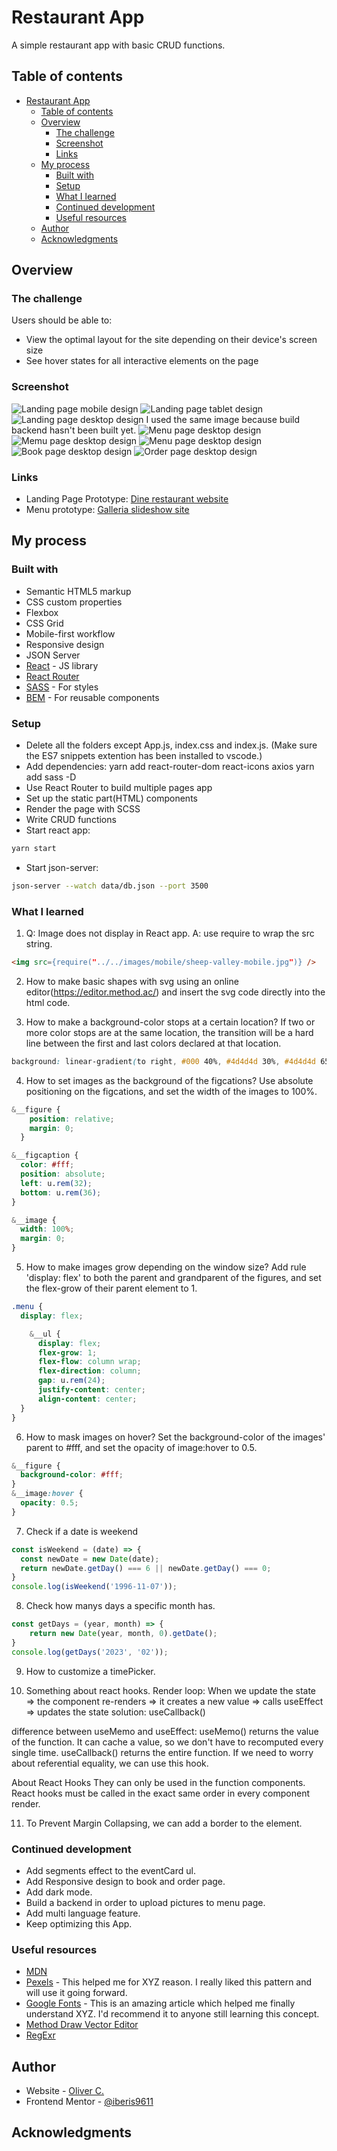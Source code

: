 # Restaurant App

A simple restaurant app with basic CRUD functions.

## Table of contents

- [Restaurant App](#restaurant-app)
  - [Table of contents](#table-of-contents)
  - [Overview](#overview)
    - [The challenge](#the-challenge)
    - [Screenshot](#screenshot)
    - [Links](#links)
  - [My process](#my-process)
    - [Built with](#built-with)
    - [Setup](#setup)
    - [What I learned](#what-i-learned)
    - [Continued development](#continued-development)
    - [Useful resources](#useful-resources)
  - [Author](#author)
  - [Acknowledgments](#acknowledgments)

## Overview

### The challenge

Users should be able to:

- View the optimal layout for the site depending on their device's screen size
- See hover states for all interactive elements on the page

### Screenshot

![Landing page mobile design](./src/screenshots/landing-mobile.png)
![Landing page tablet design](./src/screenshots/landing-tablet.png)
![Landing page desktop design](./src/screenshots/landing-desktop.png)
I used the same image because build backend hasn't been built yet.
![Menu page desktop design](./src/screenshots/menu-mobile.png)
![Memu page desktop design](./src/screenshots/menu-tablet.png)
![Menu page desktop design](./src/screenshots/menu-desktop.png)
![Book page desktop design](./src/screenshots/book-mobile.png)
![Order page desktop design](./src/screenshots/order-mobile.png)

### Links

- Landing Page Prototype: [Dine restaurant website](https://www.frontendmentor.io/challenges/dine-restaurant-website-yAt7Vvxt7)
- Menu prototype: [Galleria slideshow site](https://www.frontendmentor.io/challenges/galleria-slideshow-site-tEA4pwsa6)

## My process

### Built with

- Semantic HTML5 markup
- CSS custom properties
- Flexbox
- CSS Grid
- Mobile-first workflow
- Responsive design
- JSON Server
- [React](https://reactjs.org/) - JS library
- [React Router](https://reactrouter.com/en/main) 
- [SASS](https://sass-lang.com/) - For styles
- [BEM](https://getbem.com/) - For reusable components

### Setup

- Delete all the folders except App.js, index.css and index.js.
  (Make sure the ES7 snippets extention has been installed to vscode.)
- Add dependencies:
  yarn add react-router-dom react-icons axios
  yarn add sass -D
- Use React Router to build multiple pages app
- Set up the static part(HTML) components
- Render the page with SCSS
- Write CRUD functions
- Start react app: 
```zsh
yarn start
```
- Start json-server: 
```zsh
json-server --watch data/db.json --port 3500
```

### What I learned

1. Q: Image does not display in React app. A: use require to wrap the src string.
```html
<img src={require("../../images/mobile/sheep-valley-mobile.jpg")} />
```

2. How to make basic shapes with svg using an online editor(https://editor.method.ac/) and insert the svg code directly into the html code.
   
3. How to make a background-color stops at a certain location?
If two or more color stops are at the same location, the transition will be a hard line between the first and last colors declared at that location.
```css
background: linear-gradient(to right, #000 40%, #4d4d4d 30%, #4d4d4d 65%);
```

4. How to set images as the background of the figcations?
Use absolute positioning on the figcations, and set the width of the images to 100%.
```scss
&__figure {
    position: relative;
    margin: 0;
  }

&__figcaption {
  color: #fff;
  position: absolute;
  left: u.rem(32);
  bottom: u.rem(36);
}

&__image {
  width: 100%;
  margin: 0;
}
```

5. How to make images grow depending on the window size?
Add rule 'display: flex' to both the parent and grandparent of the figures, and set the flex-grow of their parent element to 1.
```scss
.menu {
  display: flex;

    &__ul {
      display: flex;
      flex-grow: 1;
      flex-flow: column wrap;
      flex-direction: column;
      gap: u.rem(24);
      justify-content: center;
      align-content: center;
  }
}
```

6. How to mask images on hover?
Set the background-color of the images' parent to #fff, and set the opacity of image:hover to 0.5.
```scss
&__figure {
  background-color: #fff;
}
&__image:hover {
  opacity: 0.5;
}
```

7. Check if a date is weekend
```js
const isWeekend = (date) => {
  const newDate = new Date(date);
  return newDate.getDay() === 6 || newDate.getDay() === 0;
}
console.log(isWeekend('1996-11-07'));
```

8. Check how manys days a specific month has.
```js
const getDays = (year, month) => {
    return new Date(year, month, 0).getDate();
}
console.log(getDays('2023', '02'));
```

9. How to customize a timePicker.
    
10. Something about react hooks.
Render loop:
When we update the state => the component re-renders => it creates a new value => calls useEffect => updates the state
solution: useCallback()

difference between useMemo and useEffect:
useMemo() returns the value of the function. It can cache a value, so we don't have to recomputed every single time.
useCallback() returns the entire function. If we need to worry about referential equality, we can use this hook.

About React Hooks
They can only be used in the function components.
React hooks must be called in the exact same order in every component render.

11. To Prevent Margin Collapsing, we can add a border to the element.

### Continued development

- Add segments effect to the eventCard ul.
- Add Responsive design to book and order page.
- Add dark mode.
- Build a backend in order to upload pictures to menu page.
- Add multi language feature.
- Keep optimizing this App.

### Useful resources

- [MDN](https://developer.mozilla.org/en-US/) 
- [Pexels](https://www.pexels.com/) - This helped me for XYZ reason. I really liked this pattern and will use it going forward.
- [Google Fonts](https://fonts.google.com/) - This is an amazing article which helped me finally understand XYZ. I'd recommend it to anyone still learning this concept.
- [Method Draw Vector Editor](https://editor.method.ac/)
- [RegExr](https://regexr.com/)
  
## Author

- Website - [Oliver C.](https://github.com/iberis9611)
- Frontend Mentor - [@iberis9611](https://www.frontendmentor.io/profile/iberis9611)

## Acknowledgments
